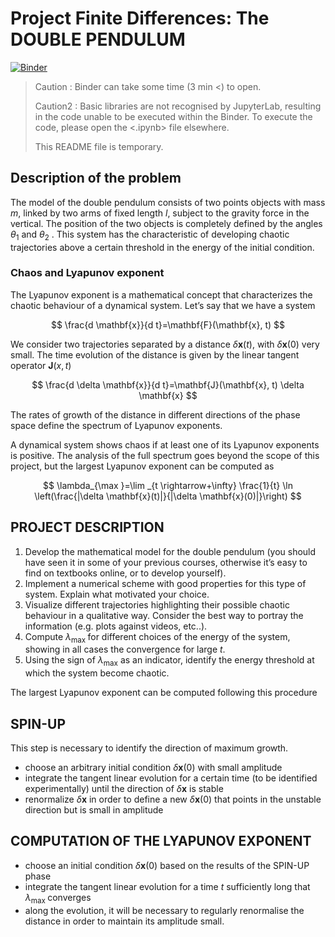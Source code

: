 # Project Finite Differences: __The DOUBLE PENDULUM__

[![Binder](https://mybinder.org/badge_logo.svg)](https://mybinder.org/v2/gh/lemoine-py/Double-pendulum/HEAD)

> Caution : Binder can take some time (3 min <) to open.
>
> Caution2 : Basic libraries are not recognised by JupyterLab, resulting in the code unable to be executed within the Binder. To execute the code, please open the <.ipynb> file elsewhere.
>
> This README file is temporary.

## Description of the problem

The model of the double pendulum consists of two points objects with mass $m$, linked by two arms of fixed length $l$, subject to the gravity force in the vertical. The position of the two objects is completely defined by the angles $\theta_1$ and $\theta_2$ . This system has the characteristic of developing chaotic trajectories above a certain threshold in the energy of the initial condition.

### Chaos and Lyapunov exponent

The Lyapunov exponent is a mathematical concept that characterizes the chaotic behaviour of a dynamical system. Let’s say that we have a system

$$ \frac{d \mathbf{x}}{d t}=\mathbf{F}(\mathbf{x}, t) $$

We consider two trajectories separated by a distance $\delta \mathbf{x}(t)$, with $\delta \mathbf{x}(0)$ very small. The time evolution of the distance is given by the linear tangent operator $\mathbf{J}(x, t)$

$$ \frac{d \delta \mathbf{x}}{d t}=\mathbf{J}(\mathbf{x}, t) \delta \mathbf{x} $$

The rates of growth of the distance in different directions of the phase space define the spectrum of Lyapunov exponents.

A dynamical system shows chaos if at least one of its Lyapunov exponents is positive. The analysis of the full spectrum goes beyond the scope of this project, but the largest Lyapunov exponent can be computed as

$$ \lambda_{\max }=\lim _{t \rightarrow+\infty} \frac{1}{t} \ln \left(\frac{|\delta \mathbf{x}(t)|}{|\delta \mathbf{x}(0)|}\right) $$

## PROJECT DESCRIPTION

1) Develop the mathematical model for the double pendulum (you should have seen it in some of your previous courses, otherwise it’s easy to find on textbooks online, or to develop yourself).
2) Implement a numerical scheme with good properties for this type of system. Explain what motivated your choice.
3) Visualize different trajectories highlighting their possible chaotic behaviour in a qualitative way. Consider the best way to portray the information (e.g. plots against videos, etc..).
4) Compute $\lambda_{\text {max }}$ for different choices of the energy of the system, showing in all cases the convergence for large $t$.
5) Using the sign of $\lambda_{\max }$ as an indicator, identify the energy threshold at which the system become chaotic.

The largest Lyapunov exponent can be computed following this procedure

## SPIN-UP

This step is necessary to identify the direction of maximum growth.

- choose an arbitrary initial condition $\delta \mathbf{x}(0)$ with small amplitude
- integrate the tangent linear evolution for a certain time (to be identified experimentally) until the direction of $\delta \mathbf{x}$ is stable
- renormalize $\delta \mathbf{x}$ in order to define a new $\delta \mathbf{x}(0)$ that points in the unstable direction but is small in amplitude

## COMPUTATION OF THE LYAPUNOV EXPONENT

- choose an initial condition $\delta \mathbf{x}(0)$ based on the results of the SPIN-UP phase
- integrate the tangent linear evolution for a time $t$ sufficiently long that $\lambda_{\text {max }}$ converges
- along the evolution, it will be necessary to regularly renormalise the distance in order to maintain its amplitude small.
